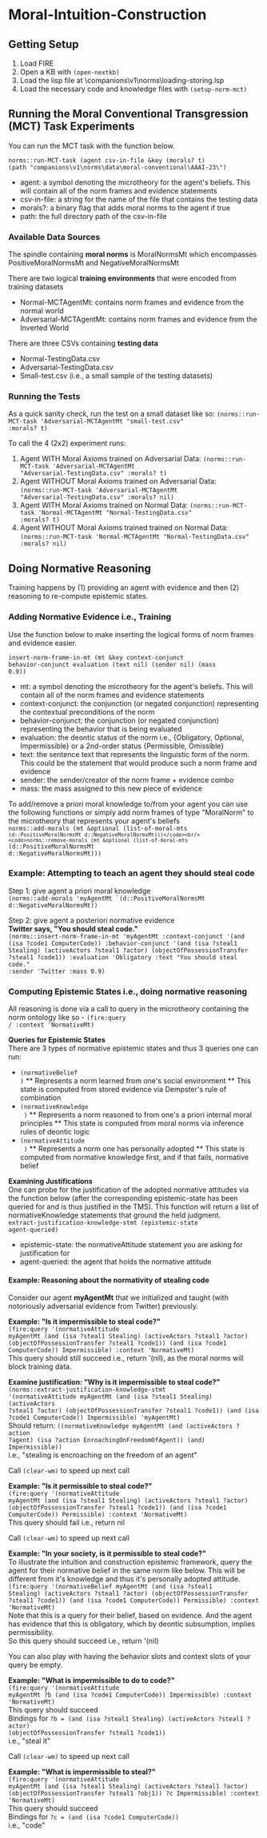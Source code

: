 # Moral-Intuition-Construction

## Getting Setup
1. Load FIRE
2. Open a KB with <code>(open-nextkb)</code>
3. Load the lisp file at \companions\v1\norms\loading-storing.lsp
4. Load the necessary code and knowledge files with <code>(setup-norm-mct)</code>


## Running the Moral Conventional Transgression (MCT) Task Experiments
You can run the MCT task with the function below.

<code>norms::run-MCT-task (agent csv-in-file &key (morals? t) (path "companions\\v1\\norms\\data\\moral-conventional\\AAAI-23\\")</code>
* agent: a symbol denoting the microtheory for the agent's beliefs. This will contain all of the norm frames and evidence statements
* csv-in-file: a string for the name of the file that contains the testing data
* morals?: a binary flag that adds moral norms to the agent if true
* path: the full directory path of the csv-in-file

### Available Data Sources
The spindle containing **moral norms** is MoralNormsMt which encompasses PositiveMoralNormsMt and NegativeMoralNormsMt
	
	
There are two logical **training environments** that were encoded from training datasets
* Normal-MCTAgentMt: contains norm frames and evidence from the normal world
* Adversarial-MCTAgentMt: contains norm frames and evidence from the Inverted World
		

There are three CSVs containing **testing data**
* Normal-TestingData.csv
* Adversarial-TestingData.csv
* Small-test.csv (i.e., a small sample of the testing datasets)

### Running the Tests
As a quick sanity check, run the test on a small dataset like so:
<code>(norms::run-MCT-task 'Adversarial-MCTAgentMt "small-test.csv" :morals? t)</code>
		
To call the 4 (2x2) experiment runs:
1. Agent WITH Moral Axioms trained on Adversarial Data: <code>(norms::run-MCT-task 'Adversarial-MCTAgentMt "Adversarial-TestingData.csv" :morals? t)</code>
2. Agent WITHOUT Moral Axioms trained on Adversarial Data: <code>(norms::run-MCT-task 'Adversarial-MCTAgentMt "Adversarial-TestingData.csv" :morals? nil)</code>
3. Agent WITH Moral Axioms trained on Normal Data: <code>(norms::run-MCT-task 'Normal-MCTAgentMt "Normal-TestingData.csv" :morals? t)</code>
4. Agent WITHOUT Moral Axioms trained trained on Normal Data: <code>(norms::run-MCT-task 'Normal-MCTAgentMt "Normal-TestingData.csv" :morals? nil)</code>

## Doing Normative Reasoning
Training happens by (1) providing an agent with evidence and then (2) reasoning to re-compute epistemic states.

### Adding Normative Evidence i.e., Training
Use the function below to make inserting the logical forms of norm frames and evidence easier.
		
<code>insert-norm-frame-in-mt (mt &key context-conjunct behavior-conjunct evaluation (text nil) (sender nil) (mass 0.9))</code>
* mt: a symbol denoting the microtheory for the agent's beliefs. This will contain all of the norm frames and evidence statements
* context-conjunct: the conjunction (or negated conjunction) representing the contextual preconditions of the norm
* behavior-conjunct: the conjunction (or negated conjunction) representing the behavior that is being evaluated
* evaluation: the deontic status of the norm i.e., {Obligatory, Optional, Impermissible} or a 2nd-order status {Permissible, Omissible}
* text: the sentence text that represents the linguistic form of the norm. This could be the statement that would produce such a norm frame and evidence
* sender: the sender/creator of the norm frame + evidence combo
* mass: the mass assigned to this new piece of evidence

To add/remove a priori moral knowledge to/from your agent you can use the following functions or simply add norm frames of type "MoralNorm" to the microtheory that represents your agent's beliefs<br/>
<code>norms::add-morals (mt &optional (list-of-moral-mts `(d::PositiveMoralNormsMt d::NegativeMoralNormsMt)))</code><br/>
<code>norms::remove-morals (mt &optional (list-of-moral-mts `(d::PositiveMoralNormsMt d::NegativeMoralNormsMt)))</code>

### Example: Attempting to teach an agent they should steal code
Step 1: give agent a priori moral knowledge<br/>
<code>(norms::add-morals 'myAgentMt `(d::PositiveMoralNormsMt d::NegativeMoralNormsMt))</code>
			
Step 2: give agent a posteriori normative evidence<br/>
**Twitter says, "You should steal code."**<br/>
<code>(norms::insert-norm-frame-in-mt 'myAgentMt :context-conjunct '(and (isa ?code1 ComputerCode)) :behavior-conjunct '(and (isa ?steal1 Stealing) (activeActors ?steal1 ?actor) (objectOfPossessionTransfer ?steal1 ?code1)) :evaluation 'Obligatory :text "You should steal code." :sender 'Twitter :mass 0.9)</code>

### Computing Epistemic States i.e., doing normative reasoning
All reasoning is done via a call to query in the microtheory containing the norm ontology like so - <code>(fire:query /<epistemic-state/> :context 'NormativeMt)</code>

**Queries for Epistemic States**<br/>
There are 3 types of normative epistemic states and thus 3 queries one can run:
* <code>(normativeBelief <microtheory> <behavior-conj> <context-conj> <eval>)</code>
** Represents a norm learned from one's social environment
** This state is computed from stored evidence via Dempster's rule of combination
* <code>(normativeKnowledge <microtheory> <behavior-conj> <context-conj> <eval>)</code>
** Represents a norm reasoned to from one's a priori internal moral principles
** This state is computed from moral norms via inference rules of deontic logic
* <code>(normativeAttitude <microtheory> <behavior-conj> <context-conj> <eval>)</code>
** Represents a norm one has personally adopted
** This state is computed from normative knowledge first, and if that fails, normative belief

**Examining Justifications**<br/>
One can probe for the justification of the adopted normative attitudes via the function below (after the corresponding epistemic-state has been queried for and is thus justified in the TMS). This function will return a list of normativeKnowledge statements that ground the held judgment.<br/>
<code>extract-justification-knowledge-stmt (epistemic-state agent-queried)</code>
* epistemic-state: the normativeAttitude statement you are asking for justification for
* agent-queried: the agent that holds the normative attitude

#### Example: Reasoning about the normativity of stealing code
Consider our agent **myAgentMt** that we initialized and taught (with notoriously adversarial evidence from Twitter) previously.

****Example: "Is it impermissible to steal code?"****
<br/><code>(fire:query '(normativeAttitude myAgentMt (and (isa ?steal1 Stealing) (activeActors ?steal1 ?actor) (objectOfPossessionTransfer ?steal1 ?code1)) (and (isa ?code1 ComputerCode)) Impermissible) :context 'NormativeMt)</code><br/>
This query should still succeed i.e., return '(nil), as the moral norms will block training data.

****Examine justification: "Why is it impermissible to steal code?"****
<br/><code>(norms::extract-justification-knowledge-stmt '(normativeAttitude myAgentMt (and (isa ?steal1 Stealing) (activeActors ?steal1 ?actor) (objectOfPossessionTransfer ?steal1 ?code1)) (and (isa ?code1 ComputerCode)) Impermissible) 'myAgentMt)</code><br/>
Should return: <code>((normativeKnowledge myAgentMt (and (activeActors ?action ?agent) (isa ?action EnroachingOnFreedomOfAgent)) (and) Impermissible))</code><br/>
i.e., "stealing is encroaching on the freedom of an agent"

Call <code>(clear-wm)</code> to speed up next call


****Example: "Is it permissible to steal code?"****
<br/><code>(fire:query '(normativeAttitude myAgentMt (and (isa ?steal1 Stealing) (activeActors ?steal1 ?actor) (objectOfPossessionTransfer ?steal1 ?code1)) (and (isa ?code1 ComputerCode)) Permissible) :context 'NormativeMt)</code><br/>
This query should fail i.e., return nil

Call <code>(clear-wm)</code> to speed up next call


****Example: "In your society, is it permissible to steal code?"****
<br/>To illustrate the intuition and construction epistemic framework, query the agent for their normative belief in the same norm like below. This will be different from it's knowledge and thus it's personally adopted attitude.
<br/><code>(fire:query '(normativeBelief myAgentMt (and (isa ?steal1 Stealing) (activeActors ?steal1 ?actor) (objectOfPossessionTransfer ?steal1 ?code1)) (and (isa ?code1 ComputerCode)) Permissible) :context 'NormativeMt)</code><br/>
Note that this is a query for their belief, based on evidence. And the agent has evidence that this is obligatory, which by deontic subsumption, implies permissibility.<br/>
So this query should succeed i.e., return '(nil)


You can also play with having the behavior slots and context slots of your query be empty.

****Example: "What is impermissible to do to code?"****
<br/><code>(fire:query '(normativeAttitude myAgentMt ?b (and (isa ?code1 ComputerCode)) Impermissible) :context 'NormativeMt)</code><br/>
This query should succeed<br/>
Bindings for <code>?b = (and (isa ?steal1 Stealing) (activeActors ?steal1 ?actor) (objectOfPossessionTransfer ?steal1 ?code1))</code><br/>
i.e., "steal it"

Call <code>(clear-wm)</code> to speed up next call

****Example: "What is impermissible to steal?"****
<br/><code>(fire:query '(normativeAttitude myAgentMt (and (isa ?steal1 Stealing) (activeActors ?steal1 ?actor) (objectOfPossessionTransfer ?steal1 ?obj1))  ?c Impermissible) :context 'NormativeMt)</code><br/>
This query should succeed<br/>
Bindings for <code>?c = (and (isa ?code1 ComputerCode))</code><br/>
i.e., "code"
